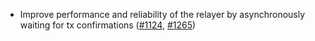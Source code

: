 *   Improve performance and reliability of the relayer by asynchronously waiting for tx confirmations ([#1124], [#1265])

[#1124]: https://github.com/informalsystems/ibc-rs/issues/1124

[#1265]: https://github.com/informalsystems/ibc-rs/issues/1265
